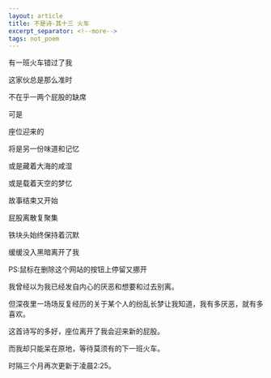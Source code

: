 ```yaml
---
layout: article
title: 不是诗-其十三 火车
excerpt_separator: <!--more-->
tags: not_poem
---
```


有一班火车错过了我
<!--more-->

这家伙总是那么准时

不在乎一两个屁股的缺席

可是

座位迎来的

将是另一份味道和记忆

或是藏着大海的咸湿

或是载着天空的梦忆

故事结束又开始

屁股离散复聚集 

铁块头始终保持着沉默

缓缓没入黑暗离开了我





PS:鼠标在删除这个网站的按钮上停留又挪开

我曾经以为我已经发自内心的厌恶和想要和过去别离。

但深夜里一场场反复经历的关于某个人的纷乱长梦让我知道，我有多厌恶，就有多喜欢。

这首诗写的多好，座位离开了我会迎来新的屁股。

而我却只能呆在原地，等待莫须有的下一班火车。

时隔三个月再次更新于凌晨2:25。